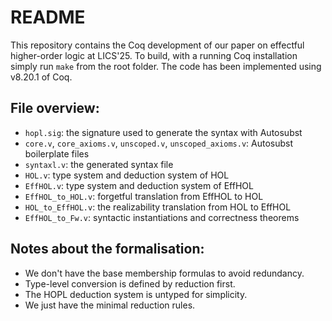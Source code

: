 # README

This repository contains the Coq development of our paper on effectful higher-order logic at LICS'25. To build, with a running Coq installation simply run `make` from the root folder. The code has been implemented using v8.20.1 of Coq.

## File overview:

- `hopl.sig`: the signature used to generate the syntax with Autosubst
- `core.v`, `core_axioms.v`, `unscoped.v`, `unscoped_axioms.v`: Autosubst boilerplate files
- `syntaxl.v`: the generated syntax file
- `HOL.v`: type system and deduction system of HOL
- `EffHOL.v`: type system and deduction system of EffHOL
- `EffHOL_to_HOL.v`: forgetful translation from EffHOL to HOL
- `HOL_to_EffHOL.v`: the realizability translation from HOL to EffHOL
- `EffHOL_to_Fw.v`: syntactic instantiations and correctness theorems

## Notes about the formalisation:
- We don't have the base membership formulas to avoid redundancy.
- Type-level conversion is defined by reduction first.
- The HOPL deduction system is untyped for simplicity.
- We just have the minimal reduction rules.